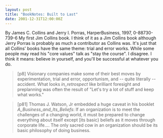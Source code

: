 ```yaml
---
layout: post
title: "BookNotes: Built to Last"
date: 2001-12-31T12:00:00Z
---
```

By James C. Collins and Jerry I. Porras, HarperBusiness, 1997, 0-88730-739-6
 My first Jim Collins book.  I think of it as a Jim Collins
book although Jerry Porras is probably as much a contributor as
Collins was.  It's just that all Collins' books have the same theme:
trial and error works.  While some people may read his "core values"
talk as "stay the course".  I disagree.  I think it means: believe in
yourself, and you'll be successful at whatever you do.


> [p8] Visionary companies make some of their best moves by
> experimentation, trial and error, opportunism, and -- quite literally
> -- accident.  What looks _in_retrospect_ like brilliant foresight and
> preplanning was often the result of "Let's try a lot of stuff and keep
> what works."



> [p81] Thomas J. Watson, Jr embedded a huge caveat in his booklet
> _A_Business_and_Its_Beliefs_:
> If an organization is to meet the challenges of a changing world,
> it must be prepared to change everything about itself except [its
> basic} beliefs as it moves through corporate life.... The only sacred
> cow in an organization should be its basic philosophy of doing
> business.
> 



